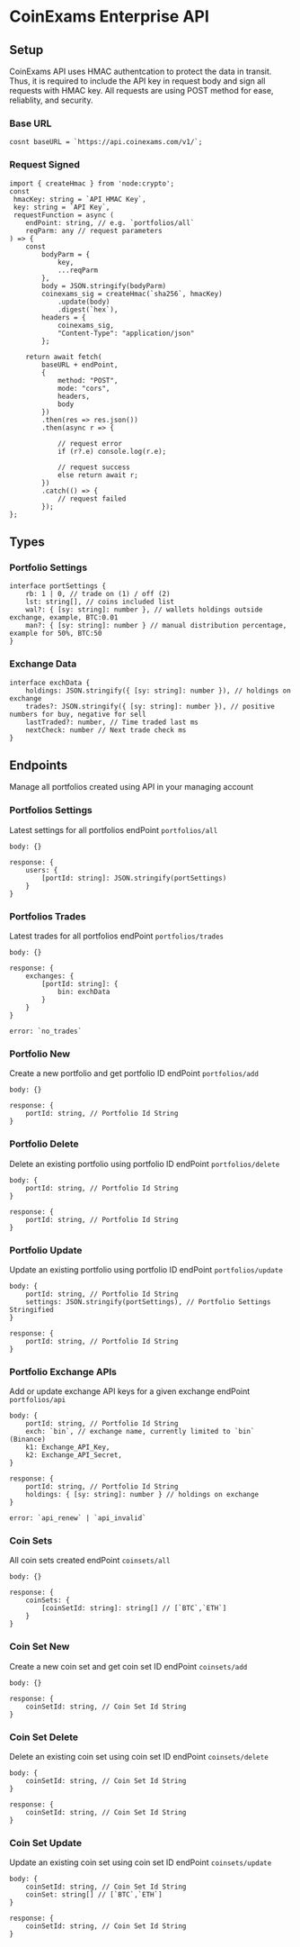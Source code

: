 # CoinExams Enterprise API

## Setup
CoinExams API uses HMAC authentcation to protect the data in transit. Thus, it is required to include the API key in request body and sign all requests with HMAC key. All requests are using POST method for ease, reliablity, and security.
### Base URL
```
cosnt baseURL = `https://api.coinexams.com/v1/`;
```
### Request Signed
```
import { createHmac } from 'node:crypto';
const
 hmacKey: string = `API HMAC Key`,
 key: string = `API Key`,
 requestFunction = async (
	endPoint: string, // e.g. `portfolios/all`
	reqParm: any // request parameters
) => {
	const
	    bodyParm = {
	        key,
	        ...reqParm
	    },
	    body = JSON.stringify(bodyParm)
	    coinexams_sig = createHmac(`sha256`, hmacKey)
	        .update(body)
	        .digest(`hex`),
	    headers = {
	        coinexams_sig,
	        "Content-Type": "application/json"
	    };
	
	return await fetch(
		baseURL + endPoint,
		{
			method: "POST",
			mode: "cors",
			headers,
			body
		})
		.then(res => res.json())
		.then(async r => {
		
			// request error
			if (r?.e) console.log(r.e);
		
			// request success
			else return await r;
		})
		.catch(() => {
			// request failed
		});
};
```

## Types
### Portfolio Settings
```
interface portSettings {
	rb: 1 | 0, // trade on (1) / off (2)
	lst: string[], // coins included list
	wal?: { [sy: string]: number }, // wallets holdings outside exchange, example, BTC:0.01 
	man?: { [sy: string]: number } // manual distribution percentage, example for 50%, BTC:50
}
```
### Exchange Data
```
interface exchData {
	holdings: JSON.stringify({ [sy: string]: number }), // holdings on exchange
	trades?: JSON.stringify({ [sy: string]: number }), // positive numbers for buy, negative for sell
	lastTraded?: number, // Time traded last ms
	nextCheck: number // Next trade check ms
}
```

## Endpoints
Manage all portfolios created using API in your managing account

### Portfolios Settings
Latest settings for all portfolios
endPoint `portfolios/all`
```
body: {}

response: {
	users: {
		[portId: string]: JSON.stringify(portSettings)
	}
}
```

### Portfolios Trades
Latest trades for all portfolios
endPoint `portfolios/trades`
```
body: {}

response: {
	exchanges: {
		[portId: string]: {
			bin: exchData
		}
	}
}

error: `no_trades`
```

### Portfolio New
Create a new portfolio and get portfolio ID
endPoint `portfolios/add`
```
body: {}

response: {
	portId: string, // Portfolio Id String
}
```

### Portfolio Delete
Delete an existing portfolio using portfolio ID
endPoint `portfolios/delete`
```
body: {
	portId: string, // Portfolio Id String
}

response: {
	portId: string, // Portfolio Id String
}
```

### Portfolio Update
Update an existing portfolio using portfolio ID
endPoint `portfolios/update`
```
body: {
	portId: string, // Portfolio Id String
	settings: JSON.stringify(portSettings), // Portfolio Settings Stringified
}

response: {
	portId: string, // Portfolio Id String
}
```

### Portfolio Exchange APIs
Add or update exchange API keys for a given exchange
endPoint `portfolios/api`
```
body: {
	portId: string, // Portfolio Id String
	exch: `bin`, // exchange name, currently limited to `bin` (Binance)
	k1: Exchange_API_Key,
	k2: Exchange_API_Secret,
}

response: {
	portId: string, // Portfolio Id String
	holdings: { [sy: string]: number } // holdings on exchange
}

error: `api_renew` | `api_invalid`
```


### Coin Sets
All coin sets created
endPoint `coinsets/all`
```
body: {}

response: {
	coinSets: {
		[coinSetId: string]: string[] // [`BTC`,`ETH`]
	}
}
```

### Coin Set New
Create a new coin set and get coin set ID
endPoint `coinsets/add`
```
body: {}

response: {
	coinSetId: string, // Coin Set Id String
}
```

### Coin Set Delete
Delete an existing coin set using coin set ID
endPoint `coinsets/delete`
```
body: {
	coinSetId: string, // Coin Set Id String
}

response: {
	coinSetId: string, // Coin Set Id String
}
```

### Coin Set Update
Update an existing coin set using coin set ID
endPoint `coinsets/update`
```
body: {
	coinSetId: string, // Coin Set Id String
	coinSet: string[] // [`BTC`,`ETH`]
}

response: {
	coinSetId: string, // Coin Set Id String
}
```
